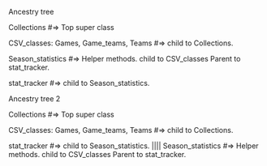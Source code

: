 Ancestry tree

Collections #=> Top super class

CSV_classes: Games, Game_teams, Teams #=> child to Collections.

Season_statistics #=> Helper methods. child to CSV_classes  Parent to stat_tracker.

stat_tracker #=> child to Season_statistics.


Ancestry tree 2

Collections #=> Top super class

CSV_classes: Games, Game_teams, Teams #=> child to Collections.

stat_tracker #=> child to Season_statistics. |||| Season_statistics #=> Helper methods. child to CSV_classes  Parent to stat_tracker.